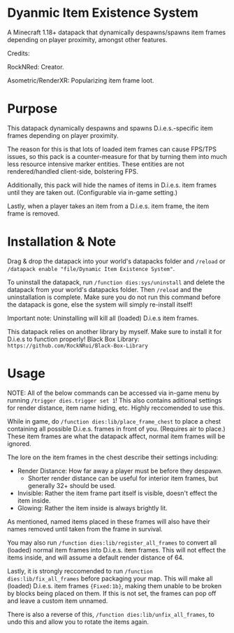 # Dyanmic Item Existence System
A Minecraft 1.18+ datapack that dynamically despawns/spawns item frames depending on player proximity, amongst other features.

Credits:

RockNRed: Creator.

Asometric/RenderXR: Popularizing item frame loot.

# Purpose

This datapack dynamically despawns and spawns D.i.e.s.-specific item frames depending on player proximity.

The reason for this is that lots of loaded item frames can cause FPS/TPS issues, so this pack is a counter-measure for that by turning them into much less resource intensive marker entities. These entities are not rendered/handled client-side, bolstering FPS.

Additionally, this pack will hide the names of items in D.i.e.s. item frames until they are taken out. (Configurable via in-game setting.)

Lastly, when a player takes an item from a D.i.e.s. item frame, the item frame is removed.

# Installation & Note

Drag & drop the datapack into your world's datapacks folder and `/reload` or `/datapack enable "file/Dynamic Item Existence System"`.

To uninstall the datapack, run `/function dies:sys/uninstall` and delete the datapack from your world's datapacks folder.
Then `/reload` and the uninstallation is complete. Make sure you do not run this command before the datapack is gone, else the system will simply re-install itself!

Important note: Uninstalling will kill all (loaded) D.i.e.s item frames.

This datapack relies on another library by myself. Make sure to install it for D.i.e.s to function properly!
Black Box Library: `https://github.com/RockNRui/Black-Box-Library`

# Usage

NOTE: All of the below commands can be accessed via in-game menu by running `/trigger dies.trigger set 1`!
This also contains aditional settings for render distance, item name hiding, etc. Highly reccomended to use this.

While in game, do `/function dies:lib/place_frame_chest` to place a chest containing all possible D.i.e.s. frames in front of you. (Requires air to place.)
These item frames are what the datapack affect, normal item frames will be ignored.

The lore on the item frames in the chest describe their settings including:
- Render Distance: How far away a player must be before they despawn.
  - Shorter render distance can be useful for interior item frames, but generally 32+ should be used.
- Invisible: Rather the item frame part itself is visible, doesn't effect the item inside.
- Glowing: Rather the item inside is always brightly lit.

As mentioned, named items placed in these frames will also have their names removed until taken from the frame in survival.

You may also run `/function dies:lib/register_all_frames` to convert all (loaded) normal item frames into D.i.e.s. item frames. This will not effect the items inside, and will assume a default render distance of 64.

Lastly, it is strongly reccomended to run `/function dies:lib/fix_all_frames` before packaging your map. This will make all (loaded) D.i.e.s. item frames `{Fixed:1b}`, making them unable to be broken by blocks being placed on them. If this is not set, the frames can pop off and leave a custom item unnamed.

There is also a reverse of this, `/function dies:lib/unfix_all_frames`, to undo this and allow you to rotate the items again.